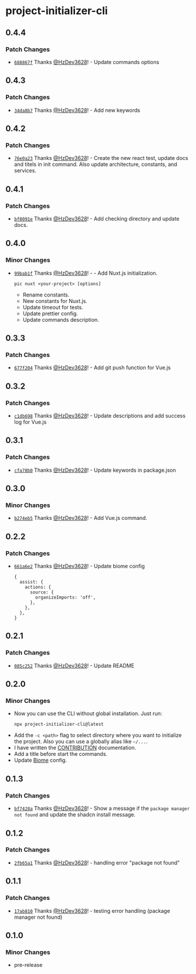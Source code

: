 # project-initializer-cli

## 0.4.4

### Patch Changes

- [`688867f`](https://github.com/HzDev3628/project-initializer-cli/commit/688867f33e0df8342c140cca10607cf0fa85f953) Thanks [@HzDev3628](https://github.com/HzDev3628)! - Update commands options

## 0.4.3

### Patch Changes

- [`34da8b7`](https://github.com/HzDev3628/project-initializer-cli/commit/34da8b7f4b5ccf7b4264957d43912d8ede85e580) Thanks [@HzDev3628](https://github.com/HzDev3628)! - Add new keywords

## 0.4.2

### Patch Changes

- [`76e0a23`](https://github.com/HzDev3628/project-initializer-cli/commit/76e0a23f0c1153af8af8b5bd2c2bf262dc446a99) Thanks [@HzDev3628](https://github.com/HzDev3628)! - Create the new react test, update docs and titels in init command. Also update architecture, constants, and services.

## 0.4.1

### Patch Changes

- [`bf8091e`](https://github.com/HzDev3628/project-initializer-cli/commit/bf8091e8c6bf6f1b74a178e0404226db5472e46c) Thanks [@HzDev3628](https://github.com/HzDev3628)! - Add checking directory and update docs.

## 0.4.0

### Minor Changes

- [`99bab1f`](https://github.com/HzDev3628/project-initializer-cli/commit/99bab1fe4f3c865cf92cbefe12d334026b6d1b28) Thanks [@HzDev3628](https://github.com/HzDev3628)! - - Add Nuxt.js initialization.
  ```
  pic nuxt <your-project> [options]
  ```
  - Rename constants.
  - New constants for Nuxt.js.
  - Update timeout for tests.
  - Update prettier config.
  - Update commands description.

## 0.3.3

### Patch Changes

- [`677f204`](https://github.com/HzDev3628/project-initializer-cli/commit/677f2045a178690cb90281e815d7a55a40d00ec5) Thanks [@HzDev3628](https://github.com/HzDev3628)! - Add git push function for Vue.js

## 0.3.2

### Patch Changes

- [`c1db698`](https://github.com/HzDev3628/project-initializer-cli/commit/c1db6986fbcf5da095a691f9f1703ff0f60e34f6) Thanks [@HzDev3628](https://github.com/HzDev3628)! - Update descriptions and add success log for Vue.js

## 0.3.1

### Patch Changes

- [`cfa78b0`](https://github.com/HzDev3628/project-initializer-cli/commit/cfa78b07ecba5f32b2ce9aec7fafbca6036d4ee3) Thanks [@HzDev3628](https://github.com/HzDev3628)! - Update keywords in package.json

## 0.3.0

### Minor Changes

- [`b274eb5`](https://github.com/HzDev3628/project-initializer-cli/commit/b274eb500359c07f63dd83f3eeb257463c9c632a) Thanks [@HzDev3628](https://github.com/HzDev3628)! - Add Vue.js command.

## 0.2.2

### Patch Changes

- [`661a6e2`](https://github.com/HzDev3628/project-initializer-cli/commit/661a6e219380021ebde80765afeebf592daa1476) Thanks [@HzDev3628](https://github.com/HzDev3628)! - Update biome config
  ```
  {
    assist: {
      actions: {
        source: {
          organizeImports: 'off',
        },
      },
    },
  }
  ```

## 0.2.1

### Patch Changes

- [`085c252`](https://github.com/HzDev3628/project-initializer-cli/commit/085c2524c9ee4d939b3e42a76b212e9292710f9c) Thanks [@HzDev3628](https://github.com/HzDev3628)! - Update README

## 0.2.0

### Minor Changes

- Now you can use the CLI without global installation. Just run:
  ```
  npx project-initializer-cli@latest
  ```
- Add the `-c <path>` flag to select directory where you want to initialize the project. Also you can use a globally alias like `~/...`.
- I have written the <a href="https://github.com/HzDev3628/project-initializer-cli/blob/main/CONTRIBUTING.md">CONTRIBUTION</a> documentation.
- Add a title before start the commands.
- Update <a href="https://biomejs.dev">Biome</a> config.

## 0.1.3

### Patch Changes

- [`bf7428a`](https://github.com/HzDev3628/project-initializer-cli/commit/bf7428a48e794f62c31d195ace47388231f8cc1f) Thanks [@HzDev3628](https://github.com/HzDev3628)! - Show a message if the `package manager not found` and update the shadcn install message.

## 0.1.2

### Patch Changes

- [`2fb65a1`](https://github.com/HzDev3628/project-initializer-cli/commit/2fb65a1dee7778cd7c07ca99785bb742e772e76a) Thanks [@HzDev3628](https://github.com/HzDev3628)! - handling error "package not found"

## 0.1.1

### Patch Changes

- [`17ab810`](https://github.com/HzDev3628/project-initializer-cli/commit/17ab81078c7441db36c74b080afc7a92af03b995) Thanks [@HzDev3628](https://github.com/HzDev3628)! - testing error handling (package manager not found)

## 0.1.0

### Minor Changes

- pre-release

